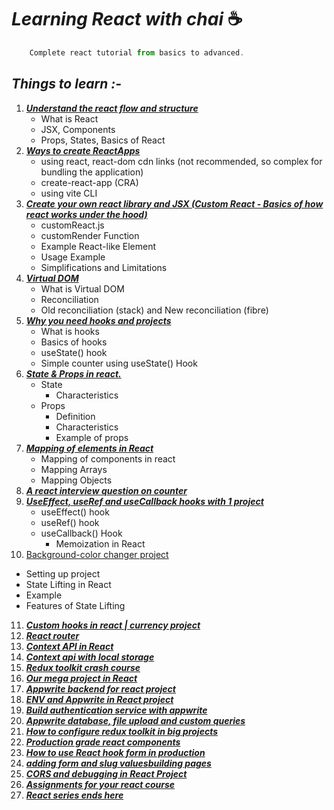 # ***Learning React with chai*** ☕
```javascript
    Complete react tutorial from basics to advanced.
```
## *Things to learn :-*

1. ***[Understand the react flow and structure](basics-of-react/01Understanding-React-Flow-and-Structure.md)***
   - What is React
   - JSX, Components
   - Props, States, Basics of React
2. ***[Ways to create ReactApps](basics-of-react/02Ways-to-create-ReactApps.md)***
   - using react, react-dom cdn links (not recommended, so complex for bundling the application)
   - create-react-app (CRA)
   - using vite CLI
3. ***[Create your own react library and JSX (Custom React - Basics of how react works under the hood)](basics-of-react/03create-your-own-react-library-and-jsx-custom-react.md)*** 
    - customReact.js 
    - customRender Function 
    - Example React-like Element 
    - Usage Example
    - Simplifications and Limitations
4. ***[Virtual DOM](basics-of-react/04virtual-dom.md)***
   - What is Virtual DOM
   - Reconciliation
   - Old reconciliation (stack) and New reconciliation (fibre)
5. ***[Why you need hooks and projects](basics-of-react/05hooks.md)***
   - What is hooks
   - Basics of hooks
   - useState() hook
   - Simple counter using useState() Hook
6. ***[State & Props in react.](basics-of-react/06state-and-props.md)***
   - State
     - Characteristics
   - Props
     - Definition
     - Characteristics
     - Example of props
7. ***[Mapping of elements in React](/basics-of-react/06.1Mapping-in-react.md)***
   - Mapping of components in react
   - Mapping Arrays
   - Mapping Objects
8. ***[A react interview question on counter](basics-of-react/07counter-question.md)***
9. ***[UseEffect, useRef and useCallback hooks with 1 project](/basics-of-react/08useEffect-useRef-useCallback-hook.md)***
    - useEffect() hook
    - useRef() hook
    - useCallback() Hook
        - Memoization in React
10. [Background-color changer project](/basics-of-react/08.1-bgchanger.md)
   - Setting up project
   - State Lifting in React
   - Example
   - Features of State Lifting
11. ***[Custom hooks in react | currency project](/basics-of-react/09custom-hooks-in-react-and-currency-project.md)***
12. ***[React router]()***
13. ***[Context API in React]()***
13. ***[Context api with local storage]()***
13. ***[Redux toolkit crash course]()***
14. ***[Our mega project in React]()***
15. ***[Appwrite backend for react project]()***
16. ***[ENV and Appwrite in React project]()***
17. ***[Build authentication service with appwrite]()***
18. ***[Appwrite database, file upload and custom queries]()***
19. ***[How to configure redux toolkit in big projects]()***
20. ***[Production grade react components]()***
21. ***[How to use React hook form in production]()***
22. ***[adding form and slug values]()[building pages]()***
23. ***[CORS and debugging in React Project]()***
24. ***[Assignments for your react course]()***
25. ***[React series ends here]()***

